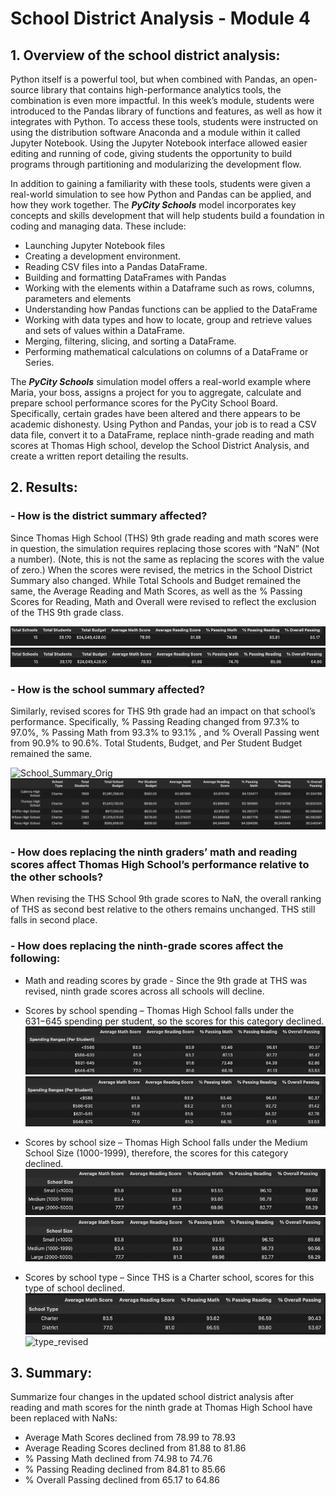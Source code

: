 # School District Analysis - Module 4
## 1. Overview of the school district analysis:

Python itself is a powerful tool, but when combined with Pandas, an open-source library that contains high-performance analytics tools, the combination is even more impactful. In this week’s module, students were introduced to the Pandas library of functions and features, as well as how it integrates with Python. To access these tools, students were instructed on using the distribution software Anaconda and a module within it called Jupyter Notebook. Using the Jupyter Notebook interface allowed easier editing and running of code, giving students the opportunity to build programs through partitioning and modularizing the development flow. 

In addition to gaining a familiarity with these tools, students were given a real-world simulation to see how Python and Pandas can be applied, and how they work together. The ***PyCity Schools*** model incorporates key concepts and skills development that will help students build a foundation in coding and managing data. These include:

- Launching Jupyter Notebook files 
- Creating a development environment.
- Reading CSV files into a Pandas DataFrame.
- Building and formatting DataFrames with Pandas
- Working with the elements within a Dataframe such as rows, columns, parameters and elements
- Understanding how Pandas functions can be applied to the DataFrame
- Working with data types and how to locate, group and retrieve values and sets of values within a DataFrame.
- Merging, filtering, slicing, and sorting a DataFrame.
- Performing mathematical calculations on columns of a DataFrame or Series.

The ***PyCity Schools*** simulation model offers a real-world example where Maria, your boss, assigns a project for you to aggregate, calculate and prepare school performance scores for the PyCity School Board. Specifically, certain grades have been altered and there appears to be academic dishonesty. Using Python and Pandas, your job is to read a CSV data file, convert it to a DataFrame, replace ninth-grade reading and math scores at Thomas High school,  develop the School District Analysis, and create a written report detailing the results.


## 2. Results: 
### - How is the district summary affected?

Since Thomas High School (THS) 9th grade reading and math scores were in question, the simulation requires replacing those scores with “NaN” (Not a number). (Note, this is not the same as replacing the scores with the value of zero.) When the scores were revised, the metrics in the School District Summary also changed. While Total Schools and Budget remained the same, the Average Reading and Math Scores, as well as the % Passing Scores for Reading, Math and Overall were revised to reflect the exclusion of the THS 9th grade class. 

![SCD Summary_Orig](https://github.com/vjtrom/School_District_Analysis/blob/main/images/School_District_Summary_original.png)
![SCD Summary_Rev](https://github.com/vjtrom/School_District_Analysis/blob/main/images/School_District_Summary_rev.png)

### - How is the school summary affected?

Similarly, revised scores for THS 9th grade had an impact on that school’s performance. Specifically, % Passing Reading changed from 97.3% to 97.0%, % Passing Math from 93.3% to 93.1% , and % Overall Passing went from 90.9% to 90.6%. Total Students, Budget, and Per Student Budget remained the same.

![School_Summary_Orig]([https://github.com/vjtrom/School_District_Analysis/blob/main/images/School_Summary_original.png)
![School_Summary_Rev](https://github.com/vjtrom/School_District_Analysis/blob/main/images/School_Summary_revised.png)

### - How does replacing the ninth graders’ math and reading scores affect Thomas High School’s performance relative to the other schools?

When revising the THS School 9th grade scores to NaN, the overall ranking of THS as second best relative to the others remains unchanged. THS still falls in second place. 

### - How does replacing the ninth-grade scores affect the following:

- Math and reading scores by grade - Since the 9th grade at THS was revised, ninth grade scores across all schools will decline. 
- Scores by school spending – Thomas High School falls under the $631-$645 spending per student, so the scores for this category declined. 
![School_by_spending_orig](https://github.com/vjtrom/School_District_Analysis/blob/main/images/School_budget-per_original.png)
![School_by_spending_Rev](https://github.com/vjtrom/School_District_Analysis/blob/main/images/School_budget_per_revised.png)

- Scores by school size – Thomas High School falls under the Medium School Size (1000-1999), therefore, the scores for this category declined. 
![size_original](https://github.com/vjtrom/School_District_Analysis/blob/main/images/School_Size_original2.png)
![size_revised](https://github.com/vjtrom/School_District_Analysis/blob/main/images/School_Size_revised.png)

- Scores by school type – Since THS is a Charter school, scores for this type of school declined.
![type_original](https://github.com/vjtrom/School_District_Analysis/blob/main/images/School_By_type_original.png)
![type_revised](tps://github.com/vjtrom/School_District_Analysis/blob/main/images/School_By_type_revised.png)

## 3.  Summary: 
Summarize four changes in the updated school district analysis after reading and math scores for the ninth grade at Thomas High School have been replaced with NaNs:

- Average Math Scores declined from 78.99 to 78.93
- Average Reading Scores declined from 81.88 to 81.86
- % Passing Math declined from 74.98 to 74.76
- % Passing Reading declined from 84.81 to 85.66
- % Overall Passing declined from 65.17 to 64.86
